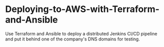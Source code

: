 # Deploying-to-AWS-with-Terraform-and-Ansible
Use Terraform and Ansible to deploy a distributed Jenkins CI/CD pipeline and put it behind one of the company's DNS domains for testing.
